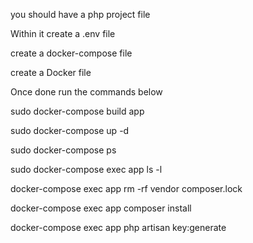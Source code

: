 you should have a php project file

Within it create a .env file

create a docker-compose file

create a Docker file

<!-- Samples attached -->

Once done run the commands below

sudo docker-compose build app 
<!-- app can be dynamic based on the name of you application -->

sudo docker-compose up -d
<!-- The above runs the environment in background mode -->

sudo docker-compose ps
<!-- displays all running containers -->

sudo docker-compose exec app ls -l

<!-- displays files in the container/environment -->

docker-compose exec app rm -rf vendor composer.lock
<!-- removes any locks on composer -->


docker-compose exec app composer install

<!-- install composer -->
docker-compose exec app php artisan key:generate
<!-- install key -->